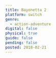 ```yaml
---
title: Bayonetta 2
platform: switch
genre:
  - action-adventure
digital: false
physical: true
guide: false
pending: false
posted: 2018-02-21
---
```


